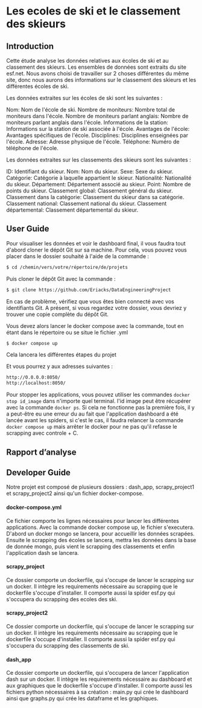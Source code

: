 # Les ecoles de ski et le classement des skieurs

## Introduction

Cette étude analyse les données relatives aux écoles de ski et au classement des skieurs. Les ensembles de données sont extraits du site esf.net. Nous avons choisi de travailler sur 2 choses différentes du même site, donc nous aurons des informations sur le classement des skieurs et les différentes écoles de ski.

Les données extraites sur les écoles de ski sont les suivantes :

Nom: Nom de l'école de ski.
Nombre de moniteurs: Nombre total de moniteurs dans l'école.
Nombre de moniteurs parlant anglais: Nombre de moniteurs parlant anglais dans l'école.
Informations de la station: Informations sur la station de ski associée à l'école.
Avantages de l'école: Avantages spécifiques de l'école.
Disciplines: Disciplines enseignées par l'école.
Adresse: Adresse physique de l'école.
Téléphone: Numéro de téléphone de l'école.

Les données extraites sur les classements des skieurs sont les suivantes :

ID: Identifiant du skieur.
Nom: Nom du skieur.
Sexe: Sexe du skieur.
Catégorie: Catégorie à laquelle appartient le skieur.
Nationalité: Nationalité du skieur.
Département: Département associé au skieur.
Point: Nombre de points du skieur.
Classement global: Classement général du skieur.
Classement dans la catégorie: Classement du skieur dans sa catégorie.
Classement national: Classement national du skieur.
Classement départemental: Classement départemental du skieur.


## User Guide

Pour visualiser les données et voir le dashboard final, il vous faudra tout d'abord cloner le dépôt Git sur sa machine. Pour cela, vous pouvez vous placer dans le dossier souhaité à l'aide de la commande :
```sh
$ cd /chemin/vers/votre/répertoire/de/projets
```
Puis cloner le dépôt Git avec la commande : 
```sh
$ git clone https://github.com/Eriacks/DataEngineeringProject
```
En cas de problème, vérifiez que vous êtes bien connecté avec vos identifiants Git.
A présent, si vous regardez votre dossier, vous devriez y trouver une copie complète du dépôt Git.

Vous devez alors lancer le docker compose avec la commande, tout en étant dans le répertoire ou se situe le fichier .yml
```sh
$ docker compose up
```
Cela lancera les différentes étapes du projet

Et vous pourrez y aux adresses suivantes : 
```sh
http://0.0.0.0:8050/
http://localhost:8050/
```
Pour stopper les applications, vous pouvez utiliser les commandes `docker stop id_image` dans n'importe quel terminal. l'id image peut être récupérer avec la commande `docker ps`. 
Si cela ne fonctionne pas la première fois, il y a peut-être eu une erreur du au fait que l'application dashboard a été lancée avant les spiders, si c'est le cas, il faudra relancer la commande `docker compose up` mais arrêter le docker pour ne pas qu'il refasse le scrapping avec controle + C.


##  Rapport d’analyse


## Developer Guide
Notre projet est composé de plusieurs dossiers : dash_app, scrapy_project1 et scrapy_project2 ainsi qu'un fichier docker-compose.

#### docker-compose.yml
Ce fichier comporte les lignes nécessaires pour lancer les différentes applications. Avec la commande docker compose up, le fichier s'executera.
D'abord un docker mongo se lancera, pour accueillir les données scrapées. Ensuite le scrapping des écoles se lancera, mettra les données dans la base de donnée mongo, puis vient le scrapping des classements et enfin l'application dash se lancera.

#### scrapy_project
Ce dossier comporte un dockerfile, qui s'occupe de lancer le scrapping sur un docker. Il intègre les requirements nécessaire au scrapping que le dockerfile s'occupe d'installer. Il comporte aussi la spider esf.py qui s'occupera du scrapping des ecoles des ski.

#### scrapy_project2
Ce dossier comporte un dockerfile, qui s'occupe de lancer le scrapping sur un docker. Il intègre les requirements nécessaire au scrapping que le dockerfile s'occupe d'installer. Il comporte aussi la spider esf.py qui s'occupera du scrapping des classements de ski.

#### dash_app
Ce dossier comporte un dockerfile, qui s'occupera de lancer l'application dash sur un docker. Il intègre les requirements nécessaire au dashboard et aux graphiques que le dockerfile s'occupe d'installer. Il comporte aussi les fichiers python nécessaires à sa création : main.py qui crée le dashboard ainsi que graphs.py qui crée les dataframe et les graphiques.
